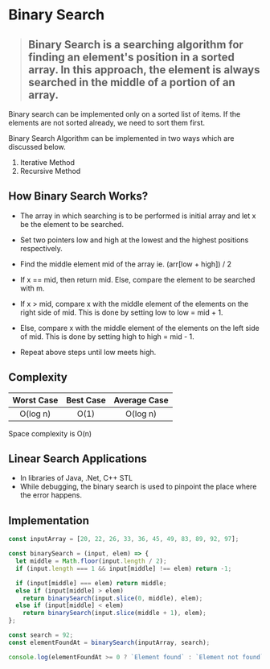 # Binary Search

> ## Binary Search is a searching algorithm for finding an element's position in a sorted array. In this approach, the element is always searched in the middle of a portion of an array.

Binary search can be implemented only on a sorted list of items. If the elements are not sorted already, we need to sort them first.

Binary Search Algorithm can be implemented in two ways which are discussed below.

1. Iterative Method
2. Recursive Method

## How Binary Search Works?

- The array in which searching is to be performed is initial array and let x be the element to be searched.

- Set two pointers low and high at the lowest and the highest positions respectively.

- Find the middle element mid of the array ie. (arr[low + high]) / 2

- If x == mid, then return mid. Else, compare the element to be searched with m.

- If x > mid, compare x with the middle element of the elements on the right side of mid. This is done by setting low to low = mid + 1.

- Else, compare x with the middle element of the elements on the left side of mid. This is done by setting high to high = mid - 1.

- Repeat above steps until low meets high.

## Complexity

| Worst Case | Best Case | Average Case |
| :--------: | :-------: | :----------: |
|  O(log n)  |   O(1)    |   O(log n)   |

Space complexity is O(n)

## Linear Search Applications

- In libraries of Java, .Net, C++ STL
- While debugging, the binary search is used to pinpoint the place where the error happens.

## Implementation

```js
const inputArray = [20, 22, 26, 33, 36, 45, 49, 83, 89, 92, 97];

const binarySearch = (input, elem) => {
  let middle = Math.floor(input.length / 2);
  if (input.length === 1 && input[middle] !== elem) return -1;

  if (input[middle] === elem) return middle;
  else if (input[middle] > elem)
    return binarySearch(input.slice(0, middle), elem);
  else if (input[middle] < elem)
    return binarySearch(input.slice(middle + 1), elem);
};

const search = 92;
const elementFoundAt = binarySearch(inputArray, search);

console.log(elementFoundAt >= 0 ? `Element found` : `Element not found`);
```
